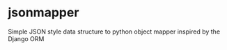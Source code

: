 jsonmapper
==========

Simple JSON style data structure to python object mapper inspired by the Django ORM

